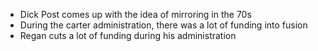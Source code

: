 * Dick Post comes up with the idea of mirroring in the 70s
* During the carter administration, there was a lot of funding into fusion
* Regan cuts a lot of funding during his administration